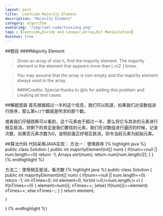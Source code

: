 ```yaml
---
layout: post
title:  LeetCode-Majority Element
description: "Majority Element"
category: algorithm
avatarimg: "/img/leet-code/touxiang.png"
tags : [leetcode,Divide and Conquer,Array,Bit Manipulation]
duoshuo: true
---
```

##题目
####Majority Element
>Given an array of size n, find the majority element. The majority element is the element that appears more than ⌊ n/2 ⌋ times.

>You may assume that the array is non-empty and the majority element always exist in the array.

>####Credits:
>Special thanks to @ts for adding this problem and creating all test cases.

<!-- more -->
	
##解题思路
首先根据超过一半的这个信息，我们可以知道，如果我们对该数组进行排序，那么第`n/2`个数就是所求的那个数。

或者我们仔细观察可以看到，这个元素由于超过一半，那么将它与其余的元素进行相互抵消，则剩下的肯定是我们要找的元素，我们在对数组进行遍历的时候，记录次数，如果否元素次数为0，说明前面正好相互抵消，则令当前元素为起始元素。


##算法代码
代码采用JAVA实现：
方法一：使用排序
{% highlight java %}
public class Solution {
    public int majorityElement(int[] num) {
        if(num==null || num.length==0)
        	return -1;
        Arrays.sort(num);
        return num[num.length/2];
    }
}
{% endhighlight %}

方法二：使用相互抵消，看次数
{% highlight java %}
public class Solution {
    public int majorityElement(int[] num) {
        if(num==null || num.length==0)
        	return -1;
        int nTimes=0;
        int element=0;
        for(int i=0;i<num.length;i++)
        {
        	if(nTimes==0)
        	{
        		element=num[i];
        		nTimes++;
        	}else{
        		if(num[i]==element)
        			nTimes++;
        		else
        			nTimes--;
        	}
        }
        return element;

    }
}
{% endhighlight %}






